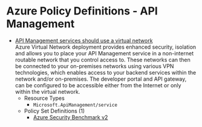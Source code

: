 # Azure Policy Definitions - API Management

* [API Management services should use a virtual network](https://github.com/Azure/azure-policy/tree/master/built-in-policies/policyDefinitions/API%20Management/ApiManagement_VNETEnabled_Audit.json)  
  Azure Virtual Network deployment provides enhanced security, isolation and allows you to place your API Management service in a non-internet routable network that you control access to. These networks can then be connected to your on-premises networks using various VPN technologies, which enables access to your backend services within the network and/or on-premises. The developer portal and API gateway, can be configured to be accessible either from the Internet or only within the virtual network. 
  * Resource Types 
    * `Microsoft.ApiManagement/service` 
  * Policy Set Definitions (1)  
    * [Azure Security Benchmark v2](https://github.com/Azure/azure-policy/tree/master/built-in-policies/policySetDefinitions/Regulatory%20Compliance/asb_v2.json)  
